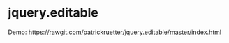 jquery.editable
================

Demo: https://rawgit.com/patrickruetter/jquery.editable/master/index.html